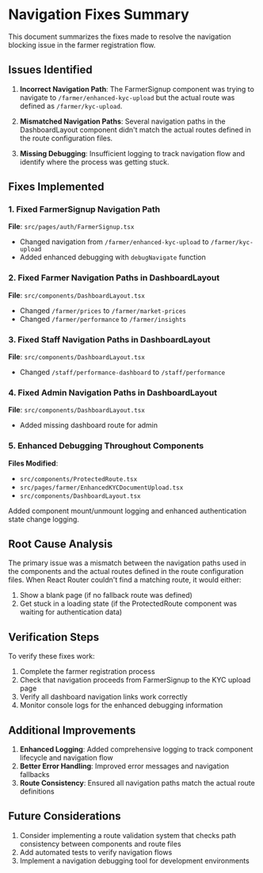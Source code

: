 # Navigation Fixes Summary

This document summarizes the fixes made to resolve the navigation blocking issue in the farmer registration flow.

## Issues Identified

1. **Incorrect Navigation Path**: The FarmerSignup component was trying to navigate to `/farmer/enhanced-kyc-upload` but the actual route was defined as `/farmer/kyc-upload`.

2. **Mismatched Navigation Paths**: Several navigation paths in the DashboardLayout component didn't match the actual routes defined in the route configuration files.

3. **Missing Debugging**: Insufficient logging to track navigation flow and identify where the process was getting stuck.

## Fixes Implemented

### 1. Fixed FarmerSignup Navigation Path
**File**: `src/pages/auth/FarmerSignup.tsx`
- Changed navigation from `/farmer/enhanced-kyc-upload` to `/farmer/kyc-upload`
- Added enhanced debugging with `debugNavigate` function

### 2. Fixed Farmer Navigation Paths in DashboardLayout
**File**: `src/components/DashboardLayout.tsx`
- Changed `/farmer/prices` to `/farmer/market-prices`
- Changed `/farmer/performance` to `/farmer/insights`

### 3. Fixed Staff Navigation Paths in DashboardLayout
**File**: `src/components/DashboardLayout.tsx`
- Changed `/staff/performance-dashboard` to `/staff/performance`

### 4. Fixed Admin Navigation Paths in DashboardLayout
**File**: `src/components/DashboardLayout.tsx`
- Added missing dashboard route for admin

### 5. Enhanced Debugging Throughout Components
**Files Modified**:
- `src/components/ProtectedRoute.tsx`
- `src/pages/farmer/EnhancedKYCDocumentUpload.tsx`
- `src/components/DashboardLayout.tsx`

Added component mount/unmount logging and enhanced authentication state change logging.

## Root Cause Analysis

The primary issue was a mismatch between the navigation paths used in the components and the actual routes defined in the route configuration files. When React Router couldn't find a matching route, it would either:
1. Show a blank page (if no fallback route was defined)
2. Get stuck in a loading state (if the ProtectedRoute component was waiting for authentication data)

## Verification Steps

To verify these fixes work:

1. Complete the farmer registration process
2. Check that navigation proceeds from FarmerSignup to the KYC upload page
3. Verify all dashboard navigation links work correctly
4. Monitor console logs for the enhanced debugging information

## Additional Improvements

1. **Enhanced Logging**: Added comprehensive logging to track component lifecycle and navigation flow
2. **Better Error Handling**: Improved error messages and navigation fallbacks
3. **Route Consistency**: Ensured all navigation paths match the actual route definitions

## Future Considerations

1. Consider implementing a route validation system that checks path consistency between components and route files
2. Add automated tests to verify navigation flows
3. Implement a navigation debugging tool for development environments
